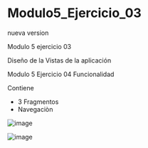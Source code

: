 # Modulo5_Ejercicio_03
nueva version

Modulo 5 ejercicio 03

Diseño de la Vistas de la aplicación

Modulo 5 Ejercicio 04
Funcionalidad

Contiene 
* 3 Fragmentos
* Navegaciòn
  

![image](https://github.com/JpVargass/Modulo5_Ejercicio_03/assets/136398972/03179a7c-e5fc-4291-b48d-67cf1240623c)

![image](https://github.com/JpVargass/Modulo5_Ejercicio_03/assets/136398972/6e3b2ae0-b460-4520-a8ea-0795fb75f6cc)


